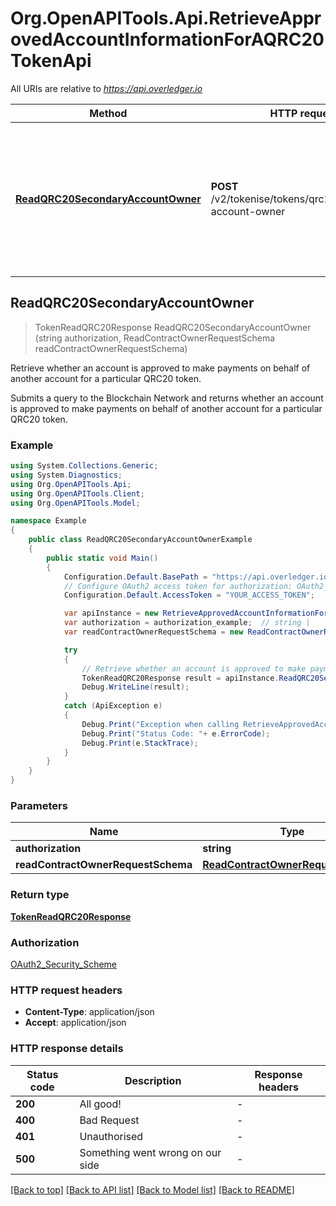 # Org.OpenAPITools.Api.RetrieveApprovedAccountInformationForAQRC20TokenApi

All URIs are relative to *https://api.overledger.io*

Method | HTTP request | Description
------------- | ------------- | -------------
[**ReadQRC20SecondaryAccountOwner**](RetrieveApprovedAccountInformationForAQRC20TokenApi.md#readqrc20secondaryaccountowner) | **POST** /v2/tokenise/tokens/qrc20/secondary-account-owner | Retrieve whether an account is approved to make payments on behalf of another account for a particular QRC20 token.



## ReadQRC20SecondaryAccountOwner

> TokenReadQRC20Response ReadQRC20SecondaryAccountOwner (string authorization, ReadContractOwnerRequestSchema readContractOwnerRequestSchema)

Retrieve whether an account is approved to make payments on behalf of another account for a particular QRC20 token.

Submits a query to the Blockchain Network and returns whether an account is approved to make payments on behalf of another account for a particular QRC20 token.

### Example

```csharp
using System.Collections.Generic;
using System.Diagnostics;
using Org.OpenAPITools.Api;
using Org.OpenAPITools.Client;
using Org.OpenAPITools.Model;

namespace Example
{
    public class ReadQRC20SecondaryAccountOwnerExample
    {
        public static void Main()
        {
            Configuration.Default.BasePath = "https://api.overledger.io";
            // Configure OAuth2 access token for authorization: OAuth2_Security_Scheme
            Configuration.Default.AccessToken = "YOUR_ACCESS_TOKEN";

            var apiInstance = new RetrieveApprovedAccountInformationForAQRC20TokenApi(Configuration.Default);
            var authorization = authorization_example;  // string | 
            var readContractOwnerRequestSchema = new ReadContractOwnerRequestSchema(); // ReadContractOwnerRequestSchema | 

            try
            {
                // Retrieve whether an account is approved to make payments on behalf of another account for a particular QRC20 token.
                TokenReadQRC20Response result = apiInstance.ReadQRC20SecondaryAccountOwner(authorization, readContractOwnerRequestSchema);
                Debug.WriteLine(result);
            }
            catch (ApiException e)
            {
                Debug.Print("Exception when calling RetrieveApprovedAccountInformationForAQRC20TokenApi.ReadQRC20SecondaryAccountOwner: " + e.Message );
                Debug.Print("Status Code: "+ e.ErrorCode);
                Debug.Print(e.StackTrace);
            }
        }
    }
}
```

### Parameters


Name | Type | Description  | Notes
------------- | ------------- | ------------- | -------------
 **authorization** | **string**|  | 
 **readContractOwnerRequestSchema** | [**ReadContractOwnerRequestSchema**](ReadContractOwnerRequestSchema.md)|  | 

### Return type

[**TokenReadQRC20Response**](TokenReadQRC20Response.md)

### Authorization

[OAuth2_Security_Scheme](../README.md#OAuth2_Security_Scheme)

### HTTP request headers

- **Content-Type**: application/json
- **Accept**: application/json


### HTTP response details
| Status code | Description | Response headers |
|-------------|-------------|------------------|
| **200** | All good! |  -  |
| **400** | Bad Request |  -  |
| **401** | Unauthorised |  -  |
| **500** | Something went wrong on our side |  -  |

[[Back to top]](#)
[[Back to API list]](../README.md#documentation-for-api-endpoints)
[[Back to Model list]](../README.md#documentation-for-models)
[[Back to README]](../README.md)

